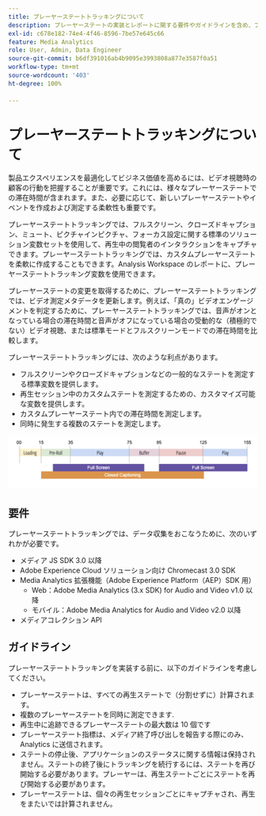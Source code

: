 ```yaml
---
title: プレーヤーステートトラッキングについて
description: プレーヤーステートの実装とレポートに関する要件やガイドラインを含め、プレーヤーステートのトラッキング機能について説明します。
exl-id: c678e182-74e4-4f46-8596-7be57e645c66
feature: Media Analytics
role: User, Admin, Data Engineer
source-git-commit: b6df391016ab4b9095e3993808a877e3587f0a51
workflow-type: tm+mt
source-wordcount: '403'
ht-degree: 100%

---
```


# プレーヤーステートトラッキングについて

製品エクスペリエンスを最適化してビジネス価値を高めるには、ビデオ視聴時の顧客の行動を把握することが重要です。これには、様々なプレーヤーステートでの滞在時間が含まれます。また、必要に応じて、新しいプレーヤーステートやイベントを作成および測定する柔軟性も重要です。

プレーヤーステートトラッキングでは、フルスクリーン、クローズドキャプション、ミュート、ピクチャインピクチャ、フォーカス設定に関する標準のソリューション変数セットを使用して、再生中の閲覧者のインタラクションをキャプチャできます。プレーヤーステートトラッキングでは、カスタムプレーヤーステートを柔軟に作成することもできます。Analysis Workspace のレポートに、プレーヤーステートトラッキング変数を使用できます。

プレーヤーステートの変更を取得するために、プレーヤーステートトラッキングでは、ビデオ測定メタデータを更新します。例えば、「真の」ビデオエンゲージメントを判定するために、プレーヤーステートトラッキングでは、音声がオンとなっている場合の滞在時間と音声がオフになっている場合の受動的な（積極的でない）ビデオ視聴、または標準モードとフルスクリーンモードでの滞在時間を比較します。

プレーヤーステートトラッキングには、次のような利点があります。

* フルスクリーンやクローズドキャプションなどの一般的なステートを測定する標準変数を提供します。
* 再生セッション中のカスタムステートを測定するための、カスタマイズ可能な変数を提供します。
* カスタムプレーヤーステート内での滞在時間を測定します。
* 同時に発生する複数のステートを測定します。

![プレーヤーステートトラッキング](assets/player_state_tracking.png)

## 要件

プレーヤーステートトラッキングでは、データ収集をおこなうために、次のいずれかが必要です。
* メディア JS SDK 3.0 以降
* Adobe Experience Cloud ソリューション向け Chromecast 3.0 SDK
* Media Analytics 拡張機能（Adobe Experience Platform（AEP）SDK 用）
   * Web：Adobe Media Analytics (3.x SDK) for Audio and Video v1.0 以降
   * モバイル：Adobe Media Analytics for Audio and Video v2.0 以降
* メディアコレクション API

## ガイドライン

プレーヤーステートトラッキングを実装する前に、以下のガイドラインを考慮してください。

* プレーヤーステートは、すべての再生ステートで（分割せずに）計算されます。
* 複数のプレーヤーステートを同時に測定できます.
* 再生中に追跡できるプレーヤーステートの最大数は 10 個です
* プレーヤーステート指標は、メディア終了呼び出しを報告する際にのみ、Analytics に送信されます。
* ステートの停止後、アプリケーションのステータスに関する情報は保持されません。ステートの終了後にトラッキングを続行するには、ステートを再び開始する必要があります。プレーヤーは、再生ステートごとにステートを再び開始する必要があります。
* プレーヤーステートは、個々の再生セッションごとにキャプチャされ、再生をまたいでは計算されません。
